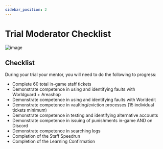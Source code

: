 ```yaml
---
sidebar_position: 2
---
```


# Trial Moderator Checklist

![image](/img/staffing/staff_team.png)

## Checklist
During your trial your mentor, you will need to do the following to progress:

- Complete 60 total in-game staff tickets
- Demonstrate competence in using and identifying faults with Worldguard + Areashop
- Demonstrate competence in using and identifying faults with Worldedit
- Demonstrate competence in vaulting/eviction processes (15 individual tickets minimum)
- Demonstrate competence in testing and identifying alternative accounts
- Demonstrate competence in issuing of punishments in-game AND on Discord
- Demonstrate competence in searching logs
- Completion of the Staff Speedrun
- Completion of the Learning Confirmation
